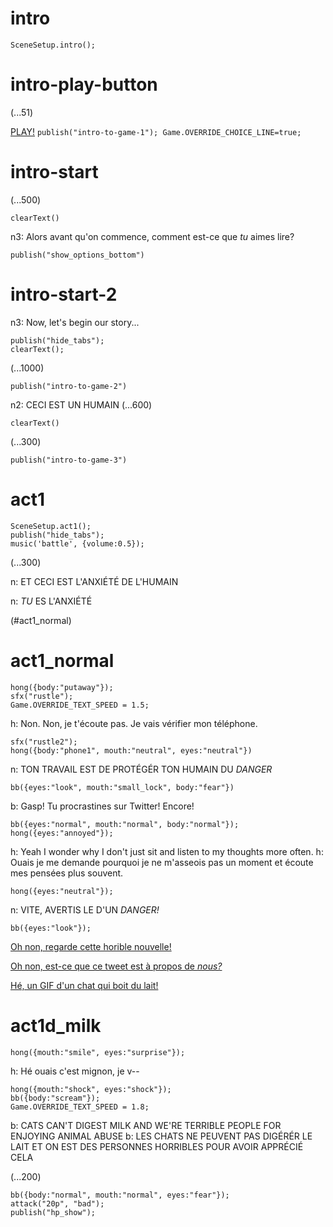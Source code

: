 # intro

`SceneSetup.intro();`

# intro-play-button

(...51)

[PLAY!](#intro-start) `publish("intro-to-game-1"); Game.OVERRIDE_CHOICE_LINE=true;`

# intro-start

(...500)

`clearText()`

n3: Alors avant qu'on commence, comment est-ce que *tu* aimes lire?

`publish("show_options_bottom")`

# intro-start-2

n3: Now, let's begin our story...

```
publish("hide_tabs");
clearText();
```

(...1000)

`publish("intro-to-game-2")`

n2: CECI EST UN HUMAIN
(...600)

`clearText()`

(...300)

`publish("intro-to-game-3")`

# act1

```
SceneSetup.act1();
publish("hide_tabs");
music('battle', {volume:0.5});
```

(...300)

n: ET CECI EST L'ANXIÉTÉ DE L'HUMAIN

n: _TU_ ES L'ANXIÉTÉ

(#act1_normal)


# act1_normal

```
hong({body:"putaway"});
sfx("rustle");
Game.OVERRIDE_TEXT_SPEED = 1.5;
```
h: Non. Non, je t'écoute pas. Je vais vérifier mon téléphone.

```
sfx("rustle2");
hong({body:"phone1", mouth:"neutral", eyes:"neutral"})
```

n: TON TRAVAIL EST DE PROTÉGÉR TON HUMAIN DU *DANGER*

`bb({eyes:"look", mouth:"small_lock", body:"fear"})`

b: Gasp! Tu procrastines sur Twitter! Encore!

```
bb({eyes:"normal", mouth:"normal", body:"normal"});
hong({eyes:"annoyed"});
```

h: Yeah I wonder why I don't just sit and listen to my thoughts more often.
h: Ouais je me demande pourquoi je ne m'asseois pas un moment et écoute mes pensées plus souvent.

`hong({eyes:"neutral"});`

n: VITE, AVERTIS LE D'UN *DANGER!*

```
bb({eyes:"look"});
```

[Oh non, regarde cette horible nouvelle!](#act1d_news)

[Oh non, est-ce que ce tweet est à propos de *nous?*](#act1d_subtweet)

[Hé, un GIF d'un chat qui boit du lait!](#act1d_milk)

# act1d_milk

`hong({mouth:"smile", eyes:"surprise"});`

h: Hé ouais c'est mignon, je v--

```
hong({mouth:"shock", eyes:"shock"});
bb({body:"scream"});
Game.OVERRIDE_TEXT_SPEED = 1.8;
```

b: CATS CAN'T DIGEST MILK AND WE'RE TERRIBLE PEOPLE FOR ENJOYING ANIMAL ABUSE
b: LES CHATS NE PEUVENT PAS DIGÉRÉR LE LAIT ET ON EST DES PERSONNES HORRIBLES POUR AVOIR APPRÉCIÉ CELA

(...200)

```
bb({body:"normal", mouth:"normal", eyes:"fear"});
attack("20p", "bad");
publish("hp_show");
```



